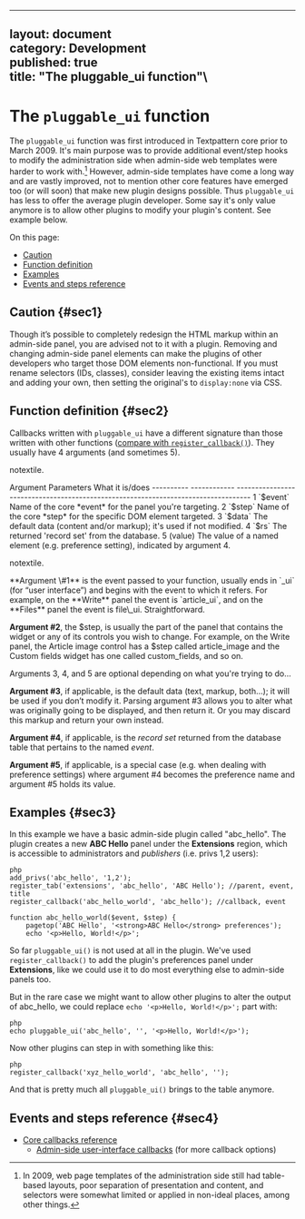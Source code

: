 ------------------------------------------------------------------------

layout: document\
category: Development\
published: true\
title: "The pluggable\_ui function"\
---

The `pluggable_ui` function
===========================

The `pluggable_ui` function was first introduced in Textpattern core
prior to March 2009. It's main purpose was to provide additional
event/step hooks to modify the administration side when admin-side web
templates were harder to work with.[^1] However, admin-side templates
have come a long way and are vastly improved, not to mention other core
features have emerged too (or will soon) that make new plugin designs
possible. Thus `pluggable_ui` has less to offer the average plugin
developer. Some say it's only value anymore is to allow other plugins to
modify your plugin's content. See example below.

On this page:

-   [Caution](#sec1)
-   [Function definition](#sec2)
-   [Examples](#sec3)
-   [Events and steps reference](#sec4)

Caution {#sec1}
-------

Though it’s possible to completely redesign the HTML markup within an
admin-side panel, you are advised not to it with a plugin. Removing and
changing admin-side panel elements can make the plugins of other
developers who target those DOM elements non-functional. If you must
rename selectors (IDs, classes), consider leaving the existing items
intact and adding your own, then setting the original's to
`display:none` via CSS.

Function definition {#sec2}
-------------------

Callbacks written with `pluggable_ui` have a different signature than
those written with other functions ([compare with
`register_callback()`](#)). They usually have 4 arguments (and sometimes
5).

notextile.

<div class="tabular-data" itemscope itemtype="http://schema.org/Table">
  Argument   Parameters   What it is/does
  ---------- ------------ ----------------------------------------------------------------------------------
  1          `$event`     Name of the core *event* for the panel you're targeting.
  2          `$step`      Name of the core *step* for the specific DOM element targeted.
  3          `$data`      The default data (content and/or markup); it's used if not modified.
  4          `$rs`        The returned 'record set' from the database.
  5          (value)      The value of a named element (e.g. preference setting), indicated by argument 4.

notextile.

</div>
**Argument \#1** is the event passed to your function, usually ends in
`_ui` (for “user interface”) and begins with the event to which it
refers. For example, on the **Write** panel the event is `article_ui`,
and on the **Files** panel the event is file\_ui. Straightforward.

**Argument \#2**, the \$step, is usually the part of the panel that
contains the widget or any of its controls you wish to change. For
example, on the Write panel, the Article image control has a \$step
called article\_image and the Custom fields widget has one called
custom\_fields, and so on.

Arguments 3, 4, and 5 are optional depending on what you're trying to
do...

**Argument \#3**, if applicable, is the default data (text, markup,
both...); it will be used if you don’t modify it. Parsing argument \#3
allows you to alter what was originally going to be displayed, and then
return it. Or you may discard this markup and return your own instead.

**Argument \#4**, if applicable, is the *record set* returned from the
database table that pertains to the named *event*.

**Argument \#5**, if applicable, is a special case (e.g. when dealing
with preference settings) where argument \#4 becomes the preference name
and argument \#5 holds its value.

Examples {#sec3}
--------

In this example we have a basic admin-side plugin called "abc\_hello".
The plugin creates a new **ABC Hello** panel under the **Extensions**
region, which is accessible to administrators and *publishers* (i.e.
privs 1,2 users):

    php
    add_privs('abc_hello', '1,2');
    register_tab('extensions', 'abc_hello', 'ABC Hello'); //parent, event, title
    register_callback('abc_hello_world', 'abc_hello'); //callback, event

    function abc_hello_world($event, $step) {
        pagetop('ABC Hello', '<strong>ABC Hello</strong> preferences');
        echo '<p>Hello, World!</p>';

So far `pluggable_ui()` is not used at all in the plugin. We've used
`register_callback()` to add the plugin's preferences panel under
**Extensions**, like we could use it to do most everything else to
admin-side panels too.

But in the rare case we might want to allow other plugins to alter the
output of abc\_hello, we could replace `echo '<p>Hello, World!</p>';`
part with:

    php
    echo pluggable_ui('abc_hello', '', '<p>Hello, World!</p>');

Now other plugins can step in with something like this:

    php
    register_callback('xyz_hello_world', 'abc_hello', '');

And that is pretty much all `pluggable_ui()` brings to the table
anymore.

Events and steps reference {#sec4}
--------------------------

-   [Core callbacks
    reference](http://docs.textpattern.io/development/core-callbacks-reference)
    -   [Admin-side user-interface
        callbacks](http://docs.textpattern.io/development/core-callbacks-reference#sec2-4)
        (for more callback options)

[^1]: In 2009, web page templates of the administration side still had
    table-based layouts, poor separation of presentation and content,
    and selectors were somewhat limited or applied in non-ideal places,
    among other things.
